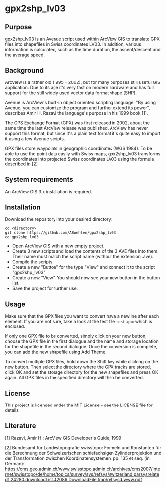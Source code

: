 # gpx2shp_lv03

## Purpose
gpx2shp_lv03 is an Avenue script used within ArcView GIS to translate GPX files into shapefiles in Swiss coordinates LV03. In addition, various information is calculated, such as the time duration, the ascent/descent and the average speed.

## Background
ArcView is a rather old (1995 – 2002), but for many purposes still useful GIS application. Due to its age it's very fast on modern hardware and has full support for the still widely used vector data format shape (SHP).

Avenue is ArcView's built-in object oriented scripting language. "By using Avenue, you can customize the program and further extend its power", describes Amir H. Razavi the language's purpose in his 1999 book \[1\].

The GPS Exchange Format (GPX) was first released in 2002, about the same time the last ArcView release was published. ArcView has never support this format, but since it's a plain text format it's quite easy to import it using a few Avenue scripts.

GPX files store waypoints in geographic coordinates (WGS 1984). To be able to use the point data easily with Swiss maps, gpx2shp_lv03 transforms the coordinates into projected Swiss coordinates LV03 using the formula described in \[2\]

## System requirements
An ArcView GIS 3.x installation is required.

## Installation
Download the repository into your desired directory:

```
cd <directory>
git clone https://github.com/ABoehlen/gpx2shp_lv03
cd gpx2shp_lv03
```

* Open ArcView GIS with a new empty project.
* Create 3 new scripts and load the contents of the 3 AVE files into them. Their name must match the script name (without the extension .ave).
* Compile the scripts
* Create a new "Button" for the type "View" and connect it to the script "gpx2shp_lv03"
* Create a new "View". You should now see your new button in the button list.
* Save the project for further use.

## Usage

Make sure that the GPX files you want to convert hava a newline after each element. If you are not sure, take a look at the test file `test.gpx` which is enclosed.

If only one GPX file to be converted, simply click on your new button, choose the GPX file in the first dialogue and the name and storage location for the shapefile in the second dialogue. Once the conversion is complete, you can add the new shapefile using Add Theme.

To convert multiple GPX files, hold down the Shift key while clicking on the new button. Then select the directory where the GPX tracks are stored, click OK and set the storage directory for the new shapefiles and press OK again. All GPX files in the specified directory will then be converted.

## License

This project is licensed under the MIT License - see the LICENSE file for details

## Literature
\[1\] Razavi, Amir H.: ArcView GIS Developer's Guide, 1999

\[2\] Bundesamt für Landestopografie swisstopo: Formeln und Konstanten für die Berechnung der Schweizerischen schiefachsigen Zylinderprojektion und der Transformation zwischen Koordinatensystemen, pp. 135 et seq. (in German): https://cms.geo.admin.ch/www.swisstopo.admin.ch/archives/cms2007/internet/swisstopo/de/home/topics/survey/sys/refsys/switzerland.parsysrelated1.24280.downloadList.42086.DownloadFile.tmp/refsysd.www.pdf
